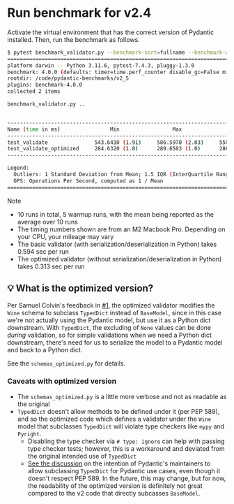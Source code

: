 # Run benchmark for v2.4

Activate the virtual environment that has the correct version of Pydantic installed. Then, run the benchmark as follows.

```sh
$ pytest benchmark_validator.py --benchmark-sort=fullname --benchmark-warmup-iterations=5 --benchmark-min-rounds=10
====================================================================================================== test session starts =======================================================================================================
platform darwin -- Python 3.11.6, pytest-7.4.3, pluggy-1.3.0
benchmark: 4.0.0 (defaults: timer=time.perf_counter disable_gc=False min_rounds=10 min_time=0.000005 max_time=1.0 calibration_precision=10 warmup=False warmup_iterations=5)
rootdir: /code/pydantic-benchmarks/v2_5
plugins: benchmark-4.0.0
collected 2 items                                                                                                                                                                                                                

benchmark_validator.py ..                                                                                                                                                                                                  [100%]


-------------------------------------------------------------------------------------- benchmark: 2 tests -------------------------------------------------------------------------------------
Name (time in ms)                Min                 Max                Mean             StdDev              Median               IQR            Outliers     OPS            Rounds  Iterations
-----------------------------------------------------------------------------------------------------------------------------------------------------------------------------------------------
test_validate               543.6410 (1.91)     586.5970 (2.03)     550.7491 (1.92)     12.7235 (6.62)     546.8922 (1.92)     1.4635 (1.0)           1;3  1.8157 (0.52)         10           1
test_validate_optimized     284.6320 (1.0)      289.6503 (1.0)      286.1125 (1.0)       1.9225 (1.0)      285.1086 (1.0)      1.4929 (1.02)          2;2  3.4951 (1.0)          10           1
-----------------------------------------------------------------------------------------------------------------------------------------------------------------------------------------------

Legend:
  Outliers: 1 Standard Deviation from Mean; 1.5 IQR (InterQuartile Range) from 1st Quartile and 3rd Quartile.
  OPS: Operations Per Second, computed as 1 / Mean
======================================================================================================= 2 passed in 11.96s =======================================================================================================
```

> [!NOTE]
> * 10 runs in total, 5 warmup runs, with the mean being reported as the average over 10 runs
> * The timing numbers shown are from an M2 Macbook Pro. Depending on your CPU, your mileage may vary
> * The basic validator (with serialization/deserialization in Python) takes 0.594 sec per run
> * The optimized validator (without serialization/deserialization in Python) takes 0.313 sec per run


## 💡 What is the optimized version?

Per Samuel Colvin's feedback in [#1](https://github.com/prrao87/pydantic-v2-test-drive/pull/1), the optimized validator modifies the `Wine` schema to subclass `TypedDict` instead of `BaseModel`, since in this case we're not actually using the Pydantic model, but use it as a Python dict downstream. With `TypedDict`, the excluding of `None` values can be done *during* validation, so for simple validations when we need a Python dict downstream, there's need for us to serialize the model to a Pydantic model and back to a Python dict.

See the `schemas_optimized.py` for details.

### Caveats with optimized version

* The `schemas_optimized.py` is a little more verbose and not as readable as the original
* `TypedDict` doesn't allow methods to be defined under it (per PEP 589), and so the optimized code which defines a validator under the `Wine` model that subclasses `TypedDict` will violate type checkers like `mypy` and `Pyright`.
  * Disabling the type checker via `# type: ignore` can help with passing type checker tests; however, this is a workaround and deviated from the original intended use of `TypedDict`
  * [See the discussion](https://github.com/pydantic/pydantic/discussions/6517) on the intention of Pydantic's maintainers to allow subclassing `TypedDict` for Pydantic use cases, even though it doesn't respect PEP 589. In the future, this may change, but for now, the readability of the optimized version is definitely not great compared to the v2 code that directly subcasses `BaseModel`.
